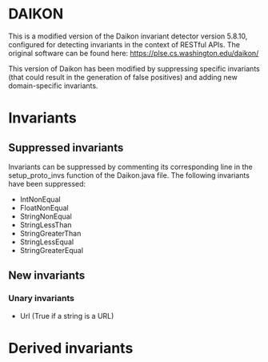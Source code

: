 # DAIKON
This is a modified version of the Daikon invariant detector version 5.8.10, configured for detecting invariants
in the context of RESTful APIs. The original software can be found here: https://plse.cs.washington.edu/daikon/

This version of Daikon has been modified by suppressing specific invariants (that could result in the generation of
false positives) and adding new domain-specific invariants.

# Invariants
## Suppressed invariants
Invariants can be suppressed by commenting its corresponding line in the setup_proto_invs function of the Daikon.java
file. The following invariants have been suppressed:

- IntNonEqual
- FloatNonEqual
- StringNonEqual
- StringLessThan
- StringGreaterThan
- StringLessEqual
- StringGreaterEqual


## New invariants
### Unary invariants
- Url (True if a string is a URL)

# Derived invariants